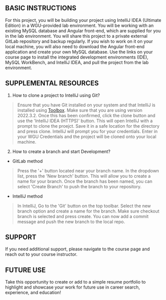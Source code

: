 ## BASIC INSTRUCTIONS
For this project, you will be building your project using IntelliJ IDEA (Ultimate Edition) in a WGU-provided lab environment. You will be working with an existing MySQL database and Angular front-end, which are supplied for you in the lab environment. You will share this project to a private external GitLab repository and backup regularly. If you wish to work on it on your local machine, you will also need to download the Angular front-end application and create your own MySQL database. Use the links on your course page to install the integrated development environments (IDE), MySQL WorkBench, and IntelliJ IDEA, and pull the project from the lab environment.  


## SUPPLEMENTAL RESOURCES  
1.	How to clone a project to IntelliJ using Git?

> Ensure that you have Git installed on your system and that IntelliJ is installed using [Toolbox](https://www.jetbrains.com/toolbox-app/). Make sure that you are using version 2022.3.2. Once this has been confirmed, click the clone button and use the 'IntelliJ IDEA (HTTPS)' button. This will open IntelliJ with a prompt to clone the proejct. Save it in a safe location for the directory and press clone. IntelliJ will prompt you for your credentials. Enter in your WGU Credentials and the project will be cloned onto your local machine.  

2. How to create a branch and start Development?

- GitLab method
> Press the '+' button located near your branch name. In the dropdown list, press the 'New branch' button. This will allow you to create a name for your branch. Once the branch has been named, you can select 'Create Branch' to push the branch to your repository.

- IntelliJ method
> In IntelliJ, Go to the 'Git' button on the top toolbar. Select the new branch option and create a name for the branch. Make sure checkout branch is selected and press create. You can now add a commit message and push the new branch to the local repo.

## SUPPORT
If you need additional support, please navigate to the course page and reach out to your course instructor.
## FUTURE USE
Take this opportunity to create or add to a simple resume portfolio to highlight and showcase your work for future use in career search, experience, and education!

